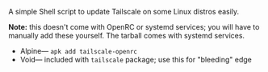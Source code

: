 A simple Shell script to update Tailscale on some Linux distros easily.

**Note:** this doesn't come with OpenRC or systemd services; you will have to manually add these yourself. The tarball comes with systemd services.
  - Alpine— `apk add tailscale-openrc`
  - Void— included with `tailscale` package; use this for "bleeding" edge

